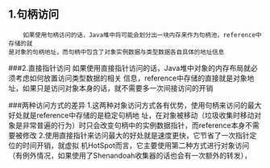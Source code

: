 ## 1.句柄访问
        如果使用句柄访问的话，Java堆中将可能会划分出一块内存来作为句柄池，reference中存储的就
    是对象的句柄地址，而句柄中包含了对象实例数据与类型数据各自具体的地址信息
    
###2.直接指针访问
        如果使用直接指针访问的话，Java堆中对象的内存布局就必须考虑如何放置访问类型数据的相关
    信息，reference中存储的直接就是对象地址，如果只是访问对象本身的话，就不需要多一次间接访问的开销
    
    
###两种访问方式的差异
    1.这两种对象访问方式各有优势，使用句柄来访问的最大好处就是reference中存储的是稳定句柄地
      址，在对象被移动（垃圾收集时移动对象是非常普遍的行为）时只会改变句柄中的实例数据指针，而reference本身不需要被修改
    2.使用直接指针来访问最大的好处就是速度更快，它节省了一次指针定位的时间开销，就虚拟
      机HotSpot而言，它主要使用第二种方式进行对象访问（有例外情况，如果使用了Shenandoah收集器的话也会有一次额外的转发），